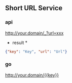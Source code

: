 ## Short URL Service

### api
http://your.domain/_?url=xxx

* result *

```json
{"key": "Key", "url": "Url"}
```

### go
http://your.domain/{{key}}
